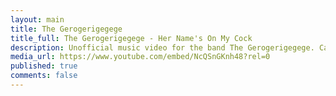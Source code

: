 ```yaml
---
layout: main
title: The Gerogerigegege
title_full: The Gerogerigegege - Her Name's On My Cock
description: Unofficial music video for the band The Gerogerigegege. Caution Experimental animation!
media_url: https://www.youtube.com/embed/NcQSnGKnh48?rel=0
published: true
comments: false
---
```


